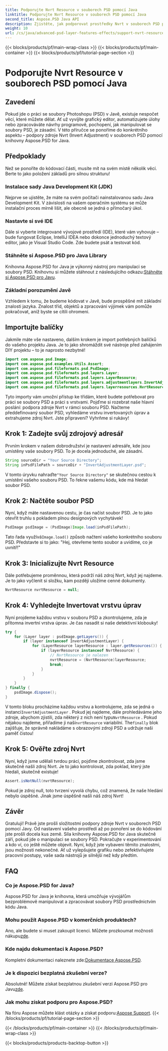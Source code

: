 ```yaml
---
title: Podporujte Nvrt Resource v souborech PSD pomocí Java
linktitle: Podporujte Nvrt Resource v souborech PSD pomocí Java
second_title: Aspose.PSD Java API
description: Zjistěte, jak podporovat prostředky Nvrt v souborech PSD pomocí Javy. Naučte se načítat soubory a extrahovat cenné zdroje bez námahy s Aspose.PSD.
weight: 10
url: /cs/java/advanced-psd-layer-features-effects/support-nvrt-resource-psd-files/
---
```


{{< blocks/products/pf/main-wrap-class >}}
{{< blocks/products/pf/main-container >}}
{{< blocks/products/pf/tutorial-page-section >}}

# Podporujte Nvrt Resource v souborech PSD pomocí Java

## Zavedení
Pokud jde o práci se soubory Photoshopu (PSD) v Javě, existuje nespočet věcí, které můžete dělat. Ať už vyvíjíte grafický editor, automatizujete úlohy nebo zpracováváte návrhy programově, pochopení, jak manipulovat se soubory PSD, je zásadní. V této příručce se ponoříme do konkrétního aspektu – podpory zdroje Nvrt (Invert Adjustment) v souborech PSD pomocí knihovny Aspose.PSD for Java.
## Předpoklady
Než se ponoříte do kódovací části, musíte mít na svém místě několik věcí. Berte to jako položení základů pro silnou strukturu!
### Instalace sady Java Development Kit (JDK)
Nejprve se ujistěte, že máte na svém počítači nainstalovanou sadu Java Development Kit. V závislosti na vašem operačním systému se může instalační proces mírně lišit, ale obecně se jedná o přímočarý úkol. 
### Nastavte si své IDE
Dále si vyberte integrované vývojové prostředí (IDE), které vám vyhovuje – bude fungovat Eclipse, IntelliJ IDEA nebo dokonce jednoduchý textový editor, jako je Visual Studio Code. Zde budete psát a testovat kód.
### Stáhněte si Aspose.PSD pro Java Library
 Knihovna Aspose.PSD for Java je výkonný nástroj pro manipulaci se soubory PSD. Knihovnu si můžete stáhnout z následujícího odkazu:[Stáhněte si Aspose.PSD pro Javu](https://releases.aspose.com/psd/java/).
### Základní porozumění Javě
Vzhledem k tomu, že budeme kódovat v Javě, bude prospěšné mít základní znalosti jazyka. Znalost tříd, objektů a zpracování výjimek vám pomůže pokračovat, aniž byste se cítili ohromeni.
## Importujte balíčky
Jakmile máte vše nastaveno, dalším krokem je import potřebných balíčků do vašeho projektu Java. Je to jako shromáždit své nástroje před zahájením DIY projektu – to je naprosto nezbytné!
```java
import com.aspose.psd.Image;
import com.aspose.psd.examples.Utils.Assert;
import com.aspose.psd.fileformats.psd.PsdImage;
import com.aspose.psd.fileformats.psd.layers.Layer;
import com.aspose.psd.fileformats.psd.layers.LayerResource;
import com.aspose.psd.fileformats.psd.layers.adjustmentlayers.InvertAdjustmentLayer;
import com.aspose.psd.fileformats.psd.layers.layerresources.NvrtResource;
```
Tyto importy vám umožní přístup ke třídám, které budete potřebovat pro práci se soubory PSD a práci s vrstvami.
Pojďme si rozebrat naše hlavní poslání: podpora zdroje Nvrt v rámci souboru PSD. Načteme předdefinovaný soubor PSD, vyhledáme vrstvu invertovaných úprav a extrahujeme zdroj Nvrt. Jste připraveni? Vyhrňme si rukávy!
## Krok 1: Zadejte svůj zdrojový adresář
Prvním krokem v našem dobrodružství je nastavení adresáře, kde jsou umístěny vaše soubory PSD. To je docela jednoduché, ale zásadní.
```java
String sourceDir = "Your Source Directory";
String inPsdFilePath = sourceDir + "InvertAdjustmentLayer.psd";
```
 V tomto úryvku nahraďte`"Your Source Directory"` se skutečnou cestou k umístění vašeho souboru PSD. To řekne vašemu kódu, kde má hledat soubor PSD.
## Krok 2: Načtěte soubor PSD
Nyní, když máte nastavenou cestu, je čas načíst soubor PSD. Je to jako otevřít truhlu s pokladem plnou designových vychytávek!
```java
PsdImage psdImage = (PsdImage)Image.load(inPsdFilePath);
```
Tato řada využívá`Image.load()` způsob načtení vašeho konkrétního souboru PSD. Představte si to jako: "Hej, otevřeme tento soubor a uvidíme, co je uvnitř!"
## Krok 3: Inicializujte Nvrt Resource
Dále potřebujeme proměnnou, která podrží náš zdroj Nvrt, když jej najdeme. Je to jako vyčlenit si složku, kam později uložíme cenné dokumenty.
```java
NvrtResource nvrtResource = null;
```
## Krok 4: Vyhledejte Invertovat vrstvu úprav
Nyní projdeme každou vrstvu v souboru PSD a zkontrolujeme, zda je přítomna invertní vrstva úprav. Je čas nasadit si naše detektivní klobouky!
```java
try {
    for (Layer layer : psdImage.getLayers()) {
        if (layer instanceof InvertAdjustmentLayer) {
            for (LayerResource layerResource : layer.getResources()) {
                if (layerResource instanceof NvrtResource) {
                    // NvrtResource je nalezen
                    nvrtResource = (NvrtResource)layerResource;
                    break;
                }
            }
        }
    }
} finally {
    psdImage.dispose();
}
```
 V tomto bloku procházíme každou vrstvu a kontrolujeme, zda se jedná o instanci`InvertAdjustmentLayer` . Pokud jej najdeme, dále prohledáváme jeho zdroje, abychom zjistili, zda některý z nich není typu`NvrtResource` . Pokud nějakou najdeme, přiřadíme ji naší`nvrtResource` variabilní. The`finally` blok zajišťuje, že správně nakládáme s obrazovými zdroji PSD a udržuje naši paměť čistou!
## Krok 5: Ověřte zdroj Nvrt
Nyní, když jsme udělali tvrdou práci, pojďme zkontrolovat, zda jsme skutečně našli zdroj Nvrt. Je to jako kontrolovat, zda poklad, který jste hledali, skutečně existuje!
```java
Assert.isNotNull(nvrtResource);
```
Pokud je zdroj null, toto tvrzení vyvolá chybu, což znamená, že naše hledání nebylo úspěšné. Jinak jsme úspěšně našli náš zdroj Nvrt!
## Závěr
Gratuluji! Právě jste prošli složitostmi podpory zdroje Nvrt v souborech PSD pomocí Javy. Od nastavení vašeho prostředí až po ponoření se do kódování jste prošli docela kus země. Síla knihovny Aspose.PSD for Java skutečně září, pokud jde o manipulaci se soubory PSD. Pokračujte v experimentování a kdo ví, co ještě můžete objevit.
Nyní, když jste vybaveni těmito znalostmi, jsou možnosti nekonečné. Ať už vylepšujete grafiku nebo zefektivňujete pracovní postupy, vaše sada nástrojů je silnější než kdy předtím.
## FAQ
### Co je Aspose.PSD for Java?
Aspose.PSD for Java je knihovna, která umožňuje vývojářům bezproblémově manipulovat a zpracovávat soubory PSD prostřednictvím kódu Java.
### Mohu použít Aspose.PSD v komerčních produktech?
 Ano, ale budete si muset zakoupit licenci. Můžete prozkoumat možnosti nákupu[zde](https://purchase.aspose.com/buy).
### Kde najdu dokumentaci k Aspose.PSD?
 Kompletní dokumentaci naleznete zde:[Dokumentace Aspose.PSD](https://reference.aspose.com/psd/java/).
### Je k dispozici bezplatná zkušební verze?
 Absolutně! Můžete získat bezplatnou zkušební verzi Aspose.PSD pro Javu[zde](https://releases.aspose.com/).
### Jak mohu získat podporu pro Aspose.PSD?
 Na fóru Aspose můžete klást otázky a získat podporu:[Aspose Support](https://forum.aspose.com/c/psd/34).
{{< /blocks/products/pf/tutorial-page-section >}}

{{< /blocks/products/pf/main-container >}}
{{< /blocks/products/pf/main-wrap-class >}}

{{< blocks/products/products-backtop-button >}}
